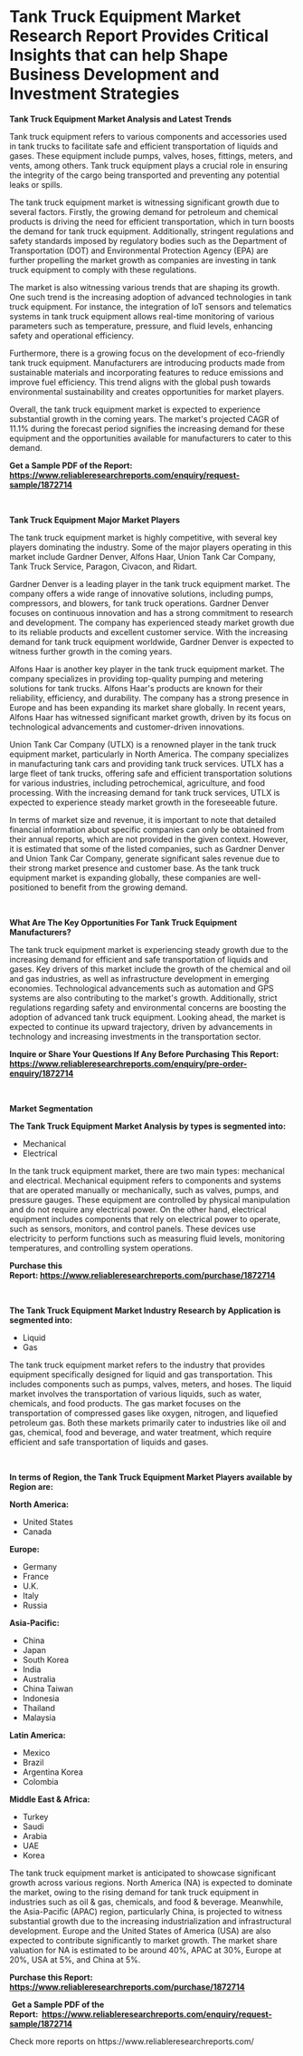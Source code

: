 <p><h1>Tank Truck Equipment Market Research Report Provides Critical Insights that can help Shape Business Development and Investment Strategies</h1></p><p><strong>Tank Truck Equipment Market Analysis and Latest Trends</strong></p>
<p><p>Tank truck equipment refers to various components and accessories used in tank trucks to facilitate safe and efficient transportation of liquids and gases. These equipment include pumps, valves, hoses, fittings, meters, and vents, among others. Tank truck equipment plays a crucial role in ensuring the integrity of the cargo being transported and preventing any potential leaks or spills.</p><p>The tank truck equipment market is witnessing significant growth due to several factors. Firstly, the growing demand for petroleum and chemical products is driving the need for efficient transportation, which in turn boosts the demand for tank truck equipment. Additionally, stringent regulations and safety standards imposed by regulatory bodies such as the Department of Transportation (DOT) and Environmental Protection Agency (EPA) are further propelling the market growth as companies are investing in tank truck equipment to comply with these regulations.</p><p>The market is also witnessing various trends that are shaping its growth. One such trend is the increasing adoption of advanced technologies in tank truck equipment. For instance, the integration of IoT sensors and telematics systems in tank truck equipment allows real-time monitoring of various parameters such as temperature, pressure, and fluid levels, enhancing safety and operational efficiency.</p><p>Furthermore, there is a growing focus on the development of eco-friendly tank truck equipment. Manufacturers are introducing products made from sustainable materials and incorporating features to reduce emissions and improve fuel efficiency. This trend aligns with the global push towards environmental sustainability and creates opportunities for market players.</p><p>Overall, the tank truck equipment market is expected to experience substantial growth in the coming years. The market's projected CAGR of 11.1% during the forecast period signifies the increasing demand for these equipment and the opportunities available for manufacturers to cater to this demand.</p></p>
<p><strong>Get a Sample PDF of the Report:&nbsp; <a href="https://www.reliableresearchreports.com/enquiry/request-sample/1872714">https://www.reliableresearchreports.com/enquiry/request-sample/1872714</a></strong></p>
<p>&nbsp;</p>
<p><strong>Tank Truck Equipment Major Market Players</strong></p>
<p><p>The tank truck equipment market is highly competitive, with several key players dominating the industry. Some of the major players operating in this market include Gardner Denver, Alfons Haar, Union Tank Car Company, Tank Truck Service, Paragon, Civacon, and Ridart.</p><p>Gardner Denver is a leading player in the tank truck equipment market. The company offers a wide range of innovative solutions, including pumps, compressors, and blowers, for tank truck operations. Gardner Denver focuses on continuous innovation and has a strong commitment to research and development. The company has experienced steady market growth due to its reliable products and excellent customer service. With the increasing demand for tank truck equipment worldwide, Gardner Denver is expected to witness further growth in the coming years.</p><p>Alfons Haar is another key player in the tank truck equipment market. The company specializes in providing top-quality pumping and metering solutions for tank trucks. Alfons Haar's products are known for their reliability, efficiency, and durability. The company has a strong presence in Europe and has been expanding its market share globally. In recent years, Alfons Haar has witnessed significant market growth, driven by its focus on technological advancements and customer-driven innovations.</p><p>Union Tank Car Company (UTLX) is a renowned player in the tank truck equipment market, particularly in North America. The company specializes in manufacturing tank cars and providing tank truck services. UTLX has a large fleet of tank trucks, offering safe and efficient transportation solutions for various industries, including petrochemical, agriculture, and food processing. With the increasing demand for tank truck services, UTLX is expected to experience steady market growth in the foreseeable future.</p><p>In terms of market size and revenue, it is important to note that detailed financial information about specific companies can only be obtained from their annual reports, which are not provided in the given context. However, it is estimated that some of the listed companies, such as Gardner Denver and Union Tank Car Company, generate significant sales revenue due to their strong market presence and customer base. As the tank truck equipment market is expanding globally, these companies are well-positioned to benefit from the growing demand.</p></p>
<p>&nbsp;</p>
<p><strong>What Are The Key Opportunities For Tank Truck Equipment Manufacturers?</strong></p>
<p><p>The tank truck equipment market is experiencing steady growth due to the increasing demand for efficient and safe transportation of liquids and gases. Key drivers of this market include the growth of the chemical and oil and gas industries, as well as infrastructure development in emerging economies. Technological advancements such as automation and GPS systems are also contributing to the market's growth. Additionally, strict regulations regarding safety and environmental concerns are boosting the adoption of advanced tank truck equipment. Looking ahead, the market is expected to continue its upward trajectory, driven by advancements in technology and increasing investments in the transportation sector.</p></p>
<p><strong>Inquire or Share Your Questions If Any Before Purchasing This Report: <a href="https://www.reliableresearchreports.com/enquiry/pre-order-enquiry/1872714">https://www.reliableresearchreports.com/enquiry/pre-order-enquiry/1872714</a></strong></p>
<p>&nbsp;</p>
<p><strong>Market Segmentation</strong></p>
<p><strong>The Tank Truck Equipment Market Analysis by types is segmented into:</strong></p>
<p><ul><li>Mechanical</li><li>Electrical</li></ul></p>
<p><p>In the tank truck equipment market, there are two main types: mechanical and electrical. Mechanical equipment refers to components and systems that are operated manually or mechanically, such as valves, pumps, and pressure gauges. These equipment are controlled by physical manipulation and do not require any electrical power. On the other hand, electrical equipment includes components that rely on electrical power to operate, such as sensors, monitors, and control panels. These devices use electricity to perform functions such as measuring fluid levels, monitoring temperatures, and controlling system operations.</p></p>
<p><strong>Purchase this Report:&nbsp;<a href="https://www.reliableresearchreports.com/purchase/1872714">https://www.reliableresearchreports.com/purchase/1872714</a></strong></p>
<p>&nbsp;</p>
<p><strong>The Tank Truck Equipment Market Industry Research by Application is segmented into:</strong></p>
<p><ul><li>Liquid</li><li>Gas</li></ul></p>
<p><p>The tank truck equipment market refers to the industry that provides equipment specifically designed for liquid and gas transportation. This includes components such as pumps, valves, meters, and hoses. The liquid market involves the transportation of various liquids, such as water, chemicals, and food products. The gas market focuses on the transportation of compressed gases like oxygen, nitrogen, and liquefied petroleum gas. Both these markets primarily cater to industries like oil and gas, chemical, food and beverage, and water treatment, which require efficient and safe transportation of liquids and gases.</p></p>
<p>&nbsp;</p>
<p><strong>In terms of Region, the Tank Truck Equipment Market Players available by Region are:</strong></p>
<p>
    <p> <strong> North America: </strong>
        <ul>
            <li>United States</li>
            <li>Canada</li>
        </ul>
        </p> 
    <p> <strong> Europe: </strong>
        <ul>
            <li>Germany</li>
            <li>France</li>
            <li>U.K.</li>
            <li>Italy</li>
            <li>Russia</li>
        </ul>
        </p> 
    <p> <strong> Asia-Pacific: </strong>
        <ul>
            <li>China</li>
            <li>Japan</li>
            <li>South Korea</li>
            <li>India</li>
            <li>Australia</li>
            <li>China Taiwan</li>
            <li>Indonesia</li>
            <li>Thailand</li>
            <li>Malaysia</li>
        </ul>
        </p> 
    <p> <strong> Latin America: </strong>
        <ul>
            <li>Mexico</li>
            <li>Brazil</li>
            <li>Argentina Korea</li>
            <li>Colombia</li>
        </ul>
        </p> 
    <p> <strong> Middle East & Africa: </strong>
        <ul>
            <li>Turkey</li>
            <li>Saudi</li>
            <li>Arabia</li>
            <li>UAE</li>
            <li>Korea</li>
        </ul>
    </p>
    </p>
<p><p>The tank truck equipment market is anticipated to showcase significant growth across various regions. North America (NA) is expected to dominate the market, owing to the rising demand for tank truck equipment in industries such as oil & gas, chemicals, and food & beverage. Meanwhile, the Asia-Pacific (APAC) region, particularly China, is projected to witness substantial growth due to the increasing industrialization and infrastructural development. Europe and the United States of America (USA) are also expected to contribute significantly to market growth. The market share valuation for NA is estimated to be around 40%, APAC at 30%, Europe at 20%, USA at 5%, and China at 5%.</p></p>
<p><strong>Purchase this Report: <a href="https://www.reliableresearchreports.com/purchase/1872714">https://www.reliableresearchreports.com/purchase/1872714</a></strong></p>
<p>&nbsp;<strong>Get a Sample PDF of the Report:&nbsp;&nbsp;<a href="https://www.reliableresearchreports.com/enquiry/request-sample/1872714">https://www.reliableresearchreports.com/enquiry/request-sample/1872714</a></strong></p>
<p><strong></strong></p>
<p>Check more reports on https://www.reliableresearchreports.com/</p>